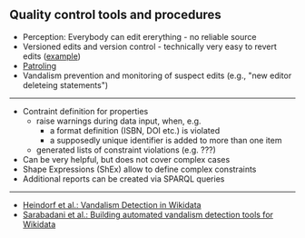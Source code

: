 ## Quality control tools and procedures

- Perception: Everybody can edit ererything - no reliable source
- Versioned edits and version control - technically very easy to revert edits ([example]())
- [Patroling](https://www.wikidata.org/wiki/Wikidata:Patrol)
- Vandalism prevention and monitoring of suspect edits (e.g., "new editor deleteing statements")

---

- Contraint definition for properties
  - raise warnings during data input, when, e.g.
    - a format definition (ISBN, DOI etc.) is violated
    - a supposedly unique identifier is added to more than one item
  - generated lists of constraint violations (e.g. ???)
- Can be very helpful, but does not cover complex cases
- Shape Expressions (ShEx) allow to define complex constraints
- Additional reports can be created via SPARQL queries


---

- [Heindorf et al.: Vandalism Detection in Wikidata](https://groups.uni-paderborn.de/fg-engels/publications_pdfs/Konferenzbeitraege/heindorf2016_CIKM.pdf)
- [Sarabadani et al.: Building automated vandalism detection tools for Wikidata](https://arxiv.org/pdf/1703.03861)
